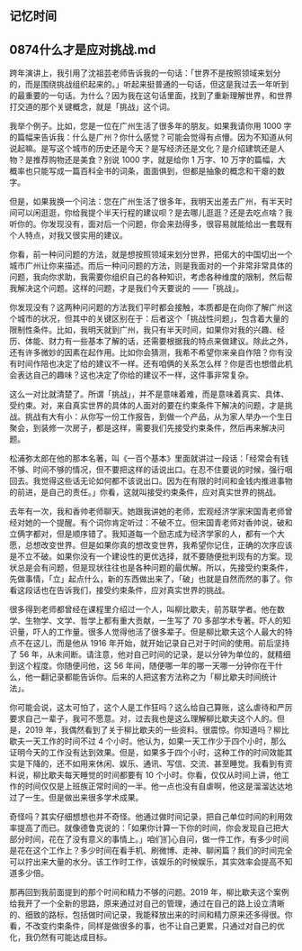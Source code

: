 ## 记忆时间

## 0874什么才是应对挑战.md

跨年演讲上，我引用了沈祖芸老师告诉我的一句话：「世界不是按照领域来划分的，而是围绕挑战组织起来的。」听起来挺普通的一句话，但这是我过去一年听到的最重要的一句话。为什么？因为我在这句话里面，找到了重新理解世界，和世界打交道的那个关键概念，就是「挑战」这个词。

我举个例子。比如，您是一位在广州生活了很多年的朋友。如果我请你用 1000 字的篇幅来告诉我：什么是广州？你什么感觉？可能会觉得有点懵。因为不知道从何说起嘛。是写这个城市的历史还是今天？是写经济还是文化？是介绍建筑还是人物？是推荐购物还是美食？别说 1000 字，就是给你 1 万字、10 万字的篇幅，大概率也只能写成一篇百科全书的词条，面面俱到，但都是抽象的概念和干瘪的数字。

但是，如果我换一个问法：您在广州生活了很多年，我明天出差去广州，有半天时间可以闲逛逛，你给我提个半天行程的建议呗？是去哪儿逛逛？还是去吃点啥？我听你的。你发现没有，面对后一个问题，你会来劲得多，很容易就能给出一套既有个人特点，对我又很实用的建议。

你看，前一种问问题的方法，就是想按照领域来划分世界，把偌大的中国切出一个城市广州让你来描述。而后一种问问题的方法，则是我面对的一个非常非常具体的问题，我向你求助，我需要你组织自己的各种知识，考虑各种维度的限制，然后帮我解决这个问题。这样的问题，才是我们今天要说的 ——「挑战」。

你发现没有？这两种问问题的方法我们平时都会接触，本质都是在向你了解广州这个城市的状况，但其中的关键区别在于：后者这个「挑战性问题」，包含着大量的限制性条件。比如，我明天就到广州，我只有半天时间，如果你对我的兴趣、经历、体能、财力有一些基本了解的话，还需要根据我的特点来做建议。除此之外，还有许多微妙的因素在起作用。比如你会猜测，我希不希望你来亲自作陪？你有没有时间作陪也决定了给的建议不一样。还有咱俩的关系怎么样？你是否也想借此机会表达自己的趣味？这也决定了你给的建议不一样，这件事非常复杂。

这么一对比就清楚了。所谓「挑战」，并不是意味着难，而是意味着真实、具体、受约束。对，来自真实世界的具体的人面对的要在约束条件下解决的问题，才是挑战。挑战有大有小：从你写一份工作报告，到做一个产品，从为家人举办一个生日聚会，到装修一次房子，都是这样，需要我们先接受约束条件，然后再来解决问题。

松浦弥太郎在他的那本名著，叫《一百个基本》里面就讲过一段话：「经常会有钱不够、时间不够的情况，但不要把这样的话说出口。在忍不住要说的时候，强行咽回去。我觉得这些话无论如何都不该说出口。因为在有限的时间和金钱内推进事物的前进，是自己的责任。」你看，这就叫接受约束条件，应对真实世界的挑战。

去年有一次，我和香帅老师聊天。她跟我讲她的老师，宏观经济学家宋国青老师曾经对她的一个提醒。有个词你肯定听过：不破不立。但宋国青老师对香帅说，破和立俩字都对，但是顺序错了。我知道每一个励志成为经济学家的人，都有一个大愿，总想改变世界。但是如果你真的想改变世界，我希望你记住，正确的次序应该是不立不破。如果你没有一个建设性的更优选择，就不要随便批判现有的方案。现状总是会有问题，但是现状往往也是各种问题的最优解。所以，先接受约束条件，先做事情，「立」起点什么，新的东西做出来了，「破」也就是自然而然的事了。你看这段话也在告诉我们，接受约束条件，应对真实世界的挑战。

很多得到老师都曾经在课程里介绍过一个人，叫柳比歇夫，前苏联学者。他在数学、生物学、文学、哲学上都有重大贡献，一生写了 70 多部学术专著。吓人的知识量，吓人的工作量。很多人觉得他活了很多辈子。但是柳比歇夫这个人最大的特点不在这儿，而是他从 1916 年开始，就开始记录自己对于时间的使用。前后坚持了 56 年，从未间断。请注意，他对自己时间的记录，是以分钟为单位的，就精细到这个程度。你随便问他，这 56 年间，随便哪一年的哪一天哪一分钟你在干什么，他一翻记录都能告诉你。后来的人把这套方法称之为「柳比歇夫时间统计法」。

你可能会说，这太可怕了，这个人是工作狂吗？这么给自己算账，这么虐待和严厉要求自己一辈子，我可不愿意。对，过去我也是这么理解柳比歇夫这个人的。但是，2019 年，我偶然看到了关于柳比歇夫的一些资料。很震惊。你知道吗？柳比歇夫一天工作的时间不过 4 个小时。他认为，如果一天工作少于四个小时，那么证明今天的工作没有达到效果。但是，如果多于四个小时，这种工作的时间效能其实是下降的，还不如用来休闲、娱乐、通讯、写信、交流、甚至睡觉。我看到有资料说，柳比歇夫每天睡觉的时间都要有 10 个小时。你看，仅仅从时间上讲，他工作的时间仅仅是上班族正常时间的一半。他一点也没有自虐啊，他这是溜溜达达地过了一生。但是做出来很多学术成果。

奇怪吗？其实仔细想想也并不奇怪。他通过做时间记录，把自己单位时间的利用效率提高了而已。就像德鲁克说的：「如果你计算一下你的时间，你会发现自己把大部分时间，花在了没有意义的事情上。」咱们扪心自问，做一件工作，有多少时间是花在这个工作上？多少时间在看手机、刷微博、走神、聊闲篇？我们的时间完全可以拧出来大量的水分。该工作时工作，该娱乐的时候娱乐，其实效率会提高不知道多少倍。

那再回到我前面提到的那个时间和精力不够的问题。2019 年，柳比歇夫这个案例给我开了一个全新的思路，原来通过对自己的管理，通过在自己的路上设立清晰的、细致的路标，包括做时间记录，我能释放出来的时间和精力原来还多得很。你看，不改变约束条件，同样是做很多的事，也不让自己更累，只通过对自己的优化，我仍然有可能达成目标。









